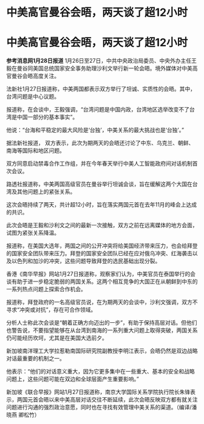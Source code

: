 # 中美高官曼谷会晤，两天谈了超12小时

# 中美高官曼谷会晤，两天谈了超12小时

**参考消息网1月28日报道**
1月26日至27日，中共中央政治局委员、中央外办主任王毅在曼谷同美国总统国家安全事务助理沙利文举行新一轮会晤。境外媒体对中美高官曼谷会晤高度关注。

法新社1月27日报道称，中美两国都表示双方举行了坦诚、实质性的会晤。其中，台湾问题是中心议题。

报道称，在会谈中，王毅强调，“台湾问题是中国内政，台湾地区选举改变不了台湾是中国一部分的基本事实”。

他说：“台海和平稳定的最大风险是‘台独’，中美关系的最大挑战也是‘台独’。”

据法新社报道， 双方表示，此次为期两天的会晤还讨论了中东、乌克兰、朝鲜、南海等国际和地区问题。

双方同意启动禁毒合作工作组，并在今年春天举行中美人工智能政府间对话机制首次会议。

路透社报道称，中美两国高级官员在曼谷举行坦诚会谈，旨在缓解这两个大国在台湾及其他问题上的紧张关系。

这次会晤持续了两天，共计超12小时，旨在落实两国元首在去年11月的峰会上达成的共识。

此次会晤是王毅和沙利文之间的最新一次接触，双方之前在远离媒体的地方会面，试图为紧张关系降温。

报道称，在美国大选年，两国之间的公开冲突将给美国经济带来压力，也会给拜登的国家安全团队带来压力。拜登的国家安全团队已经在应对俄乌冲突、红海袭击以及以色列和加沙的冲突，这些问题导致拜登的选民基础出现分裂。

香港《南华早报》网站1月27日报道称，观察家们认为，中美官员在泰国举行的会谈有助于进一步稳定脆弱的两国关系。这两个相互竞争的大国正在从朝鲜到中东的一系列热点问题上探索合作机会。

报道称，拜登政府的一名高级官员说，在为期两天的会谈中，沙利文强调，双方不寻求“冲突或对抗”，存在可合作领域。

分析人士称此次会谈是“朝着正确方向迈出的一步”，有助于保持高层对话。但他们也警告说，不要指望能够在从台湾到南海的一系列重大问题上取得突破，两国关系仍可能经历坎坷，尤其是在美国大选前夕。

新加坡南洋理工大学拉惹勒南国际研究院副教授李明江表示，会晤仍然是双边战略对话最重要的机制之一。

他表示：“他们的对话意义重大，因为它更多集中在一些重大、基本的安全和战略问题上，这些问题可能在双边和全球层面产生重要影响。”

新加坡《联合早报》网站1月27日报道称，南京大学国际关系学院执行院长朱锋表示，两国元首会晤以来中美高层对话交往不断延续，此次会晤反映双方都有就关注问题进行沟通的强烈政治意愿，同时也在寻找有效管理中美关系的渠道。（编译/潘晓燕
卿松竹）

